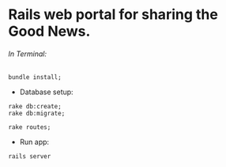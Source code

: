 # Rails web portal for sharing the Good News.

###### In Terminal:
```
bundle install;
```
- Database setup:
```
rake db:create;
rake db:migrate;
```
```
rake routes;
```
- Run app: 
```
rails server
```
